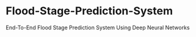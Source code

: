 # Flood-Stage-Prediction-System
End-To-End Flood Stage Prediction System Using Deep Neural Networks
